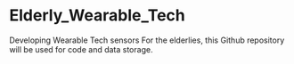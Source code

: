 # Elderly_Wearable_Tech
Developing Wearable Tech sensors For the elderlies, this Github repository will be used for code and data storage.

